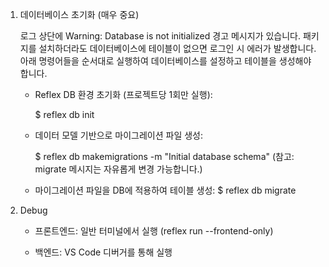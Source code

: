 1. 데이터베이스 초기화 (매우 중요)

   로그 상단에 Warning: Database is not initialized 경고 메시지가 있습니다.
   패키지를 설치하더라도 데이터베이스에 테이블이 없으면 로그인 시 에러가 발생합니다.
   아래 명령어들을 순서대로 실행하여 데이터베이스를 설정하고 테이블을 생성해야 합니다.

   - Reflex DB 환경 초기화 (프로젝트당 1회만 실행):

     $ reflex db init

   - 데이터 모델 기반으로 마이그레이션 파일 생성:

     $ reflex db makemigrations -m "Initial database schema" (참고: migrate 메시지는 자유롭게 변경 가능합니다.)

   - 마이그레이션 파일을 DB에 적용하여 테이블 생성:
     $ reflex db migrate

2. Debug

   - 프론트엔드: 일반 터미널에서 실행 (reflex run --frontend-only)

   - 백엔드: VS Code 디버거를 통해 실행
